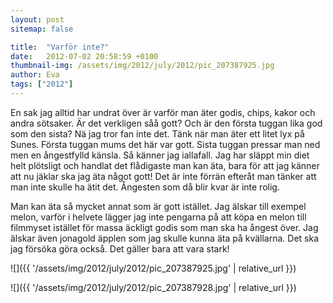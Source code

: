 ```yaml
---
layout: post
sitemap: false

title:  "Varför inte?"
date:   2012-07-02 20:58:59 +0100
thumbnail-img: /assets/img/2012/july/2012/pic_207387925.jpg
author: Eva
tags: ["2012"]
---
```


En sak jag alltid har undrat över är varför man äter godis, chips, kakor och andra sötsaker. Är det verkligen såå gott? Och är den första tuggan lika god som den sista? Nä jag tror fan inte det. Tänk när man äter ett litet lyx på Sunes. Första tuggan mums det här var gott. Sista tuggan pressar man ned men en ångestfylld känsla. Så känner jag iallafall. Jag har släppt min diet helt plötsligt och handlat det flådigaste man kan äta, bara för att jag känner att nu jäklar ska jag äta något gott! Det är inte förrän efteråt man tänker att man inte skulle ha ätit det. Ångesten som då blir kvar är inte rolig. 

Man kan äta så mycket annat som är gott istället. Jag älskar till exempel melon, varför i helvete lägger jag inte pengarna på att köpa en melon till filmmyset istället för massa äckligt godis som man ska ha ångest över. Jag älskar även jonagold äpplen som jag skulle kunna äta på kvällarna. Det ska jag försöka göra också. Det gäller bara att vara stark!

![]({{ '/assets/img/2012/july/2012/pic_207387925.jpg'  | relative_url }})

![]({{ '/assets/img/2012/july/2012/pic_207387928.jpg'  | relative_url }})


